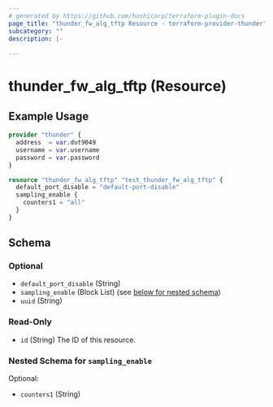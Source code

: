 ```yaml
---
# generated by https://github.com/hashicorp/terraform-plugin-docs
page_title: "thunder_fw_alg_tftp Resource - terraform-provider-thunder"
subcategory: ""
description: |-
  
---
```


# thunder_fw_alg_tftp (Resource)



## Example Usage

```terraform
provider "thunder" {
  address  = var.dut9049
  username = var.username
  password = var.password
}

resource "thunder_fw_alg_tftp" "test_thunder_fw_alg_tftp" {
  default_port_disable = "default-port-disable"
  sampling_enable {
    counters1 = "all"
  }
}
```

<!-- schema generated by tfplugindocs -->
## Schema

### Optional

- `default_port_disable` (String)
- `sampling_enable` (Block List) (see [below for nested schema](#nestedblock--sampling_enable))
- `uuid` (String)

### Read-Only

- `id` (String) The ID of this resource.

<a id="nestedblock--sampling_enable"></a>
### Nested Schema for `sampling_enable`

Optional:

- `counters1` (String)


